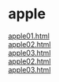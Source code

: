 # apple

<a href="https://suzy-suzy.github.io/apple/apple01.html">apple01.html</a><br>
<a href="https://suzy-suzy.github.io/apple/apple02.html">apple02.html</a><br>
<a href="https://suzy-suzy.github.io/apple/apple03.html">apple03.html</a><br>
<a href="https://suzy-suzy.github.io/apple/apple04.html">apple02.html</a><br>
<a href="https://suzy-suzy.github.io/apple/apple05.html">apple03.html</a><br>

